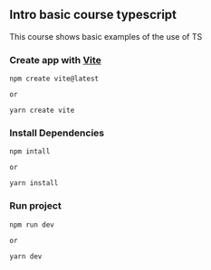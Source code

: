 ## Intro basic course typescript

This course shows basic examples of the use of TS

### Create app with [Vite](https://vitejs.dev)

```
npm create vite@latest

or

yarn create vite
```

### Install Dependencies

```
npm intall

or

yarn install
```

### Run project

```
npm run dev

or

yarn dev
```